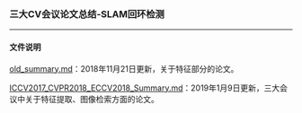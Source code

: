 ### 三大CV会议论文总结-SLAM回环检测

---------

#### 文件说明

[old_summary.md](old_summary.md)：2018年11月21日更新，关于特征部分的论文。

[ICCV2017_CVPR2018_ECCV2018_Summary.md](ICCV2017_CVPR2018_ECCV2018_Summary.md)：2019年1月9日更新，三大会议中关于特征提取、图像检索方面的论文。
